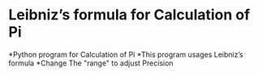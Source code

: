 # Leibniz’s formula for Calculation of Pi
 
*Python program for Calculation of Pi
*This program usages Leibniz’s formula
*Change The "range" to adjust Precision
